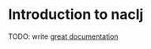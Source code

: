 # Introduction to naclj

TODO: write [great documentation](http://jacobian.org/writing/what-to-write/)
